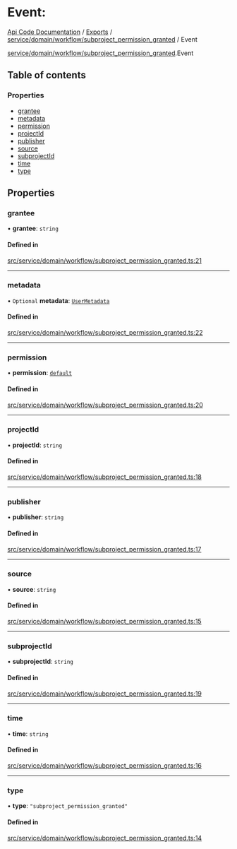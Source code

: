 # Event: 
 
[Api Code Documentation](../README.md) / [Exports](../modules.md) / [service/domain/workflow/subproject\_permission\_granted](../modules/service_domain_workflow_subproject_permission_granted.md) / Event

[service/domain/workflow/subproject\_permission\_granted](../modules/service_domain_workflow_subproject_permission_granted.md).Event

## Table of contents

### Properties

- [grantee](service_domain_workflow_subproject_permission_granted.Event.md#grantee)
- [metadata](service_domain_workflow_subproject_permission_granted.Event.md#metadata)
- [permission](service_domain_workflow_subproject_permission_granted.Event.md#permission)
- [projectId](service_domain_workflow_subproject_permission_granted.Event.md#projectid)
- [publisher](service_domain_workflow_subproject_permission_granted.Event.md#publisher)
- [source](service_domain_workflow_subproject_permission_granted.Event.md#source)
- [subprojectId](service_domain_workflow_subproject_permission_granted.Event.md#subprojectid)
- [time](service_domain_workflow_subproject_permission_granted.Event.md#time)
- [type](service_domain_workflow_subproject_permission_granted.Event.md#type)

## Properties

### grantee

• **grantee**: `string`

#### Defined in

[src/service/domain/workflow/subproject_permission_granted.ts:21](https://github.com/openkfw/TruBudget/blob/2e43ea7/api/src/service/domain/workflow/subproject_permission_granted.ts#L21)

___

### metadata

• `Optional` **metadata**: [`UserMetadata`](../modules/service_domain_metadata.md#usermetadata)

#### Defined in

[src/service/domain/workflow/subproject_permission_granted.ts:22](https://github.com/openkfw/TruBudget/blob/2e43ea7/api/src/service/domain/workflow/subproject_permission_granted.ts#L22)

___

### permission

• **permission**: [`default`](../modules/authz_intents.md#default)

#### Defined in

[src/service/domain/workflow/subproject_permission_granted.ts:20](https://github.com/openkfw/TruBudget/blob/2e43ea7/api/src/service/domain/workflow/subproject_permission_granted.ts#L20)

___

### projectId

• **projectId**: `string`

#### Defined in

[src/service/domain/workflow/subproject_permission_granted.ts:18](https://github.com/openkfw/TruBudget/blob/2e43ea7/api/src/service/domain/workflow/subproject_permission_granted.ts#L18)

___

### publisher

• **publisher**: `string`

#### Defined in

[src/service/domain/workflow/subproject_permission_granted.ts:17](https://github.com/openkfw/TruBudget/blob/2e43ea7/api/src/service/domain/workflow/subproject_permission_granted.ts#L17)

___

### source

• **source**: `string`

#### Defined in

[src/service/domain/workflow/subproject_permission_granted.ts:15](https://github.com/openkfw/TruBudget/blob/2e43ea7/api/src/service/domain/workflow/subproject_permission_granted.ts#L15)

___

### subprojectId

• **subprojectId**: `string`

#### Defined in

[src/service/domain/workflow/subproject_permission_granted.ts:19](https://github.com/openkfw/TruBudget/blob/2e43ea7/api/src/service/domain/workflow/subproject_permission_granted.ts#L19)

___

### time

• **time**: `string`

#### Defined in

[src/service/domain/workflow/subproject_permission_granted.ts:16](https://github.com/openkfw/TruBudget/blob/2e43ea7/api/src/service/domain/workflow/subproject_permission_granted.ts#L16)

___

### type

• **type**: ``"subproject_permission_granted"``

#### Defined in

[src/service/domain/workflow/subproject_permission_granted.ts:14](https://github.com/openkfw/TruBudget/blob/2e43ea7/api/src/service/domain/workflow/subproject_permission_granted.ts#L14)
